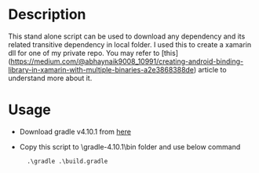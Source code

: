 # Description
This stand alone script can be used to download any dependency and its related transitive dependency in local folder.
I used this to create a xamarin dll for one of my private repo.
You may refer to [this] (https://medium.com/@abhaynaik9008_10991/creating-android-binding-library-in-xamarin-with-multiple-binaries-a2e3868388de) article to understand more about it.

# Usage
+ Download gradle v4.10.1 from [here](https://gradle.org/releases/)
+ Copy this script to \gradle-4.10.1\bin folder and use below command
  
	    .\gradle .\build.gradle
     